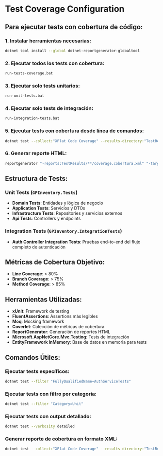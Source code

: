 # Test Coverage Configuration

## Para ejecutar tests con cobertura de código:

### 1. Instalar herramientas necesarias:
```bash
dotnet tool install --global dotnet-reportgenerator-globaltool
```

### 2. Ejecutar todos los tests con cobertura:
```bash
run-tests-coverage.bat
```

### 3. Ejecutar solo tests unitarios:
```bash
run-unit-tests.bat
```

### 4. Ejecutar solo tests de integración:
```bash
run-integration-tests.bat
```

### 5. Ejecutar tests con cobertura desde línea de comandos:
```bash
dotnet test --collect:"XPlat Code Coverage" --results-directory:"TestResults"
```

### 6. Generar reporte HTML:
```bash
reportgenerator "-reports:TestResults/**/coverage.cobertura.xml" "-targetdir:TestResults/CoverageReport" "-reporttypes:Html"
```

## Estructura de Tests:

### Unit Tests (`GPInventory.Tests`)
- **Domain Tests**: Entidades y lógica de negocio
- **Application Tests**: Servicios y DTOs
- **Infrastructure Tests**: Repositories y servicios externos
- **Api Tests**: Controllers y endpoints

### Integration Tests (`GPInventory.IntegrationTests`)
- **Auth Controller Integration Tests**: Pruebas end-to-end del flujo completo de autenticación

## Métricas de Cobertura Objetivo:

- **Line Coverage**: > 80%
- **Branch Coverage**: > 75%
- **Method Coverage**: > 85%

## Herramientas Utilizadas:

- **xUnit**: Framework de testing
- **FluentAssertions**: Assertions más legibles
- **Moq**: Mocking framework
- **Coverlet**: Colección de métricas de cobertura
- **ReportGenerator**: Generación de reportes HTML
- **Microsoft.AspNetCore.Mvc.Testing**: Tests de integración
- **EntityFramework InMemory**: Base de datos en memoria para tests

## Comandos Útiles:

### Ejecutar tests específicos:
```bash
dotnet test --filter "FullyQualifiedName~AuthServiceTests"
```

### Ejecutar tests con filtro por categoría:
```bash
dotnet test --filter "Category=Unit"
```

### Ejecutar tests con output detallado:
```bash
dotnet test --verbosity detailed
```

### Generar reporte de cobertura en formato XML:
```bash
dotnet test --collect:"XPlat Code Coverage" --results-directory:"TestResults" --logger:"trx"
```
